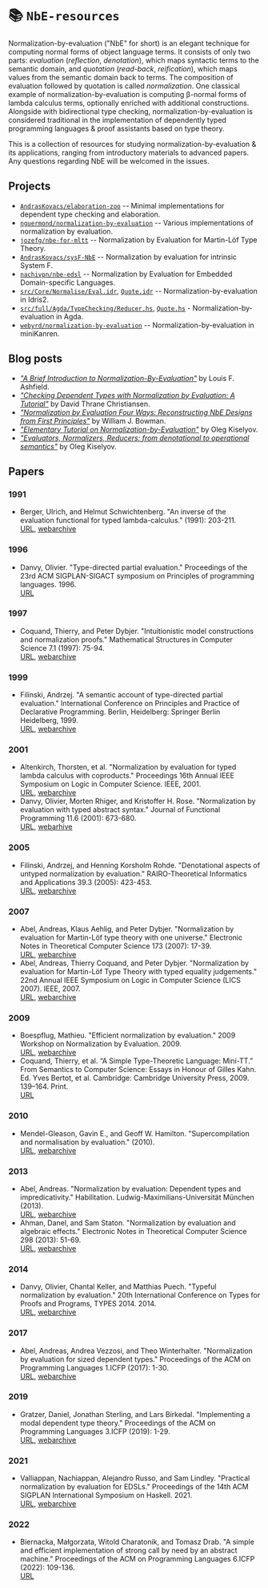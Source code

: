 # 📚 `NbE-resources`

Normalization-by-evaluation ("NbE" for short) is an elegant technique for computing normal forms of object language terms. It consists of only two parts: _evaluation_ (_reflection_, _denotation_), which maps syntactic terms to the semantic domain, and _quotation_ (_read-back_, _reification_), which maps values from the semantic domain back to terms. The composition of evaluation followed by quotation is called _normalization_. One classical example of normalization-by-evaluation is computing β-normal forms of lambda calculus terms, optionally enriched with additional constructions. Alongside with bidirectional type checking, normalization-by-evaluation is considered traditional in the implementation of dependently typed programming languages & proof assistants based on type theory.

This is a collection of resources for studying normalization-by-evaluation & its applications, ranging from introductory materials to advanced papers. Any questions regarding NbE will be welcomed in the issues.

## Projects

 - [`AndrasKovacs/elaboration-zoo`](https://github.com/AndrasKovacs/elaboration-zoo) -- Minimal implementations for dependent type checking and elaboration.
 - [`nguermond/normalization-by-evaluation`](https://github.com/nguermond/normalization-by-evaluation) -- Various implementations of normalization by evaluation.
 - [`jozefg/nbe-for-mltt`](https://github.com/jozefg/nbe-for-mltt) -- Normalization by Evaluation for Martin-Löf Type Theory.
 - [`AndrasKovacs/sysF-NbE`](https://github.com/AndrasKovacs/sysF-NbE) -- Normalization by evaluation for intrinsic System F.
 - [`nachivpn/nbe-edsl`](https://github.com/nachivpn/nbe-edsl) -- Normalization by Evaluation for Embedded Domain-specific Languages.
 - [`src/Core/Normalise/Eval.idr`](https://github.com/idris-lang/Idris2/blob/main/src/Core/Normalise/Eval.idr), [`Quote.idr`](https://github.com/idris-lang/Idris2/blob/main/src/Core/Normalise/Quote.idr) -- Normalization-by-evaluation in Idris2.
 - [`src/full/Agda/TypeChecking/Reducer.hs`](https://github.com/agda/agda/blob/master/src/full/Agda/TypeChecking/Reduce.hs), [`Quote.hs`](https://github.com/agda/agda/blob/master/src/full/Agda/TypeChecking/Quote.hs) - Normalization-by-evaluation in Agda.
 - [`webyrd/normalization-by-evaluation`](https://github.com/webyrd/normalization-by-evaluation) -- Normalization-by-evaluation in miniKanren.

## Blog posts

 - [_"A Brief Introduction to Normalization-By-Evaluation"_](https://gist.github.com/etiams/7fbb66a46b2a43be908ccd4015d00fb9) by Louis F. Ashfield.
 - [_"Checking Dependent Types with Normalization by Evaluation: A Tutorial"_](https://davidchristiansen.dk/tutorials/nbe/) by David Thrane Christiansen.
 - [_"Normalization by Evaluation Four Ways: Reconstructing NbE Designs from First Principles"_](https://williamjbowman.com/tmp/nbe-four-ways/) by William J. Bowman.
 - [_"Elementary Tutorial on Normalization-by-Evaluation"_](https://okmij.org/ftp/tagless-final/NBE.html) by Oleg Kiselyov.
 - [_"Evaluators, Normalizers, Reducers: from denotational to operational semantics"_](https://okmij.org/ftp/tagless-final/semantics.html) by Oleg Kiselyov.

## Papers

### 1991

 - Berger, Ulrich, and Helmut Schwichtenberg. "An inverse of the evaluation functional for typed lambda-calculus." (1991): 203-211.
   <br>[URL](https://epub.ub.uni-muenchen.de/4261/1/4261.pdf), [webarchive](http://web.archive.org/web/20250628221736/https://epub.ub.uni-muenchen.de/4261/1/4261.pdf)

### 1996

 - Danvy, Olivier. "Type-directed partial evaluation." Proceedings of the 23rd ACM SIGPLAN-SIGACT symposium on Principles of programming languages. 1996.
   <br>[URL](https://dl.acm.org/doi/pdf/10.1145/237721.237784)

### 1997

 - Coquand, Thierry, and Peter Dybjer. "Intuitionistic model constructions and normalization proofs." Mathematical Structures in Computer Science 7.1 (1997): 75-94.
   <br>[URL](http://www.cs.ru.nl/~herman/PUBS/NijmegenTypes.pdf#page=95), [webarchive](http://web.archive.org/web/20240420151416/http://www.cs.ru.nl/~herman/PUBS/NijmegenTypes.pdf#page=95)

### 1999

 - Filinski, Andrzej. "A semantic account of type-directed partial evaluation." International Conference on Principles and Practice of Declarative Programming. Berlin, Heidelberg: Springer Berlin Heidelberg, 1999.
   <br>[URL](https://www.brics.dk/RS/99/17/BRICS-RS-99-17.pdf), [webarchive](http://web.archive.org/web/20240416214621/https://www.brics.dk/RS/99/17/BRICS-RS-99-17.pdf)

### 2001

 - Altenkirch, Thorsten, et al. "Normalization by evaluation for typed lambda calculus with coproducts." Proceedings 16th Annual IEEE Symposium on Logic in Computer Science. IEEE, 2001.
   <br>[URL](https://people.cs.nott.ac.uk/psztxa/publ/lics01.pdf), [webarchive](http://web.archive.org/web/20250628220136/https://people.cs.nott.ac.uk/psztxa/publ/lics01.pdf)
 - Danvy, Olivier, Morten Rhiger, and Kristoffer H. Rose. "Normalization by evaluation with typed abstract syntax." Journal of Functional Programming 11.6 (2001): 673-680.
   <br>[URL](https://www.brics.dk/RS/01/16/BRICS-RS-01-16.pdf), [webarhive](http://web.archive.org/web/20250310141725/https://www.brics.dk/RS/01/16/BRICS-RS-01-16.pdf)

### 2005

 - Filinski, Andrzej, and Henning Korsholm Rohde. "Denotational aspects of untyped normalization by evaluation." RAIRO-Theoretical Informatics and Applications 39.3 (2005): 423-453.
   <br>[URL](https://www.numdam.org/item/10.1051/ita:2005026.pdf), [webarchive](http://web.archive.org/web/20240415161150/http://www.numdam.org/item/10.1051/ita:2005026.pdf)

### 2007

 - Abel, Andreas, Klaus Aehlig, and Peter Dybjer. "Normalization by evaluation for Martin-Löf type theory with one universe." Electronic Notes in Theoretical Computer Science 173 (2007): 17-39.
   <br>[URL](https://www.cse.chalmers.se/~peterd/papers/NbeMLTT.pdf), [webarchive](http://web.archive.org/web/20240420045941/https://www.cse.chalmers.se/~peterd/papers/NbeMLTT.pdf)
 - Abel, Andreas, Thierry Coquand, and Peter Dybjer. "Normalization by evaluation for Martin-Löf Type Theory with typed equality judgements." 22nd Annual IEEE Symposium on Logic in Computer Science (LICS 2007). IEEE, 2007.
   <br>[URL](https://www.cse.chalmers.se/~peterd/papers/NbeMLTTEqualityJudgements.pdf), [webarchive](http://web.archive.org/save/https://www.cse.chalmers.se/~peterd/papers/NbeMLTTEqualityJudgements.pdf)

### 2009

 - Boespflug, Mathieu. "Efficient normalization by evaluation." 2009 Workshop on Normalization by Evaluation. 2009.
   <br>[URL](https://inria.hal.science/inria-00434283/document), [webarchive](http://web.archive.org/web/20250628215519/https://inria.hal.science/inria-00434283/document)
 - Coquand, Thierry, et al. “A Simple Type-Theoretic Language: Mini-TT.” From Semantics to Computer Science: Essays in Honour of Gilles Kahn. Ed. Yves Bertot, et al. Cambridge: Cambridge University Press, 2009. 139–164. Print.
    <br>[URL](https://scispace.com/pdf/a-simple-type-theoretic-language-mini-tt-wfbf2kd6qm.pdf)

### 2010

 - Mendel-Gleason, Gavin E., and Geoff W. Hamilton. "Supercompilation and normalisation by evaluation." (2010).
   <br>[URL](http://meta2010.pereslavl.ru/accepted-papers/meta2010-Gavin-Mendel-Gleason-Geoff-Hamilton.pdf), [webarchive](http://web.archive.org/web/20250512144830/http://meta2010.pereslavl.ru/accepted-papers/meta2010-Gavin-Mendel-Gleason-Geoff-Hamilton.pdf)

### 2013

 - Abel, Andreas. "Normalization by evaluation: Dependent types and impredicativity." Habilitation. Ludwig-Maximilians-Universität München (2013).
   <br>[URL](https://www.cse.chalmers.se/~abela/habil.pdf), [webarchive](http://web.archive.org/web/20250616055205/https://www.cse.chalmers.se/~abela/habil.pdf)
 - Ahman, Danel, and Sam Staton. "Normalization by evaluation and algebraic effects." Electronic Notes in Theoretical Computer Science 298 (2013): 51-69.
   <br>[URL](https://danel.ahman.ee/papers/mfps13.pdf), [webarchive](http://web.archive.org/web/20240524043112/https://danel.ahman.ee/papers/mfps13.pdf)

### 2014

 - Danvy, Olivier, Chantal Keller, and Matthias Puech. "Typeful normalization by evaluation." 20th International Conference on Types for Proofs and Programs, TYPES 2014. 2014.
   <br>[URL](https://inria.hal.science/hal-01397929/file/types14.pdf), [webarchive](http://web.archive.org/web/20250628220318/https://inria.hal.science/hal-01397929/file/types14.pdf)

### 2017

 - Abel, Andreas, Andrea Vezzosi, and Theo Winterhalter. "Normalization by evaluation for sized dependent types." Proceedings of the ACM on Programming Languages 1.ICFP (2017): 1-30.
   <br>[URL](https://dl.acm.org/doi/pdf/10.1145/3110277), [webarchive](http://web.archive.org/web/20250628215415/https://dl.acm.org/doi/pdf/10.1145/3110277)

### 2019

 - Gratzer, Daniel, Jonathan Sterling, and Lars Birkedal. "Implementing a modal dependent type theory." Proceedings of the ACM on Programming Languages 3.ICFP (2019): 1-29.
   <br>[URL](http://www.danielgratzer.com/papers/2019-implementing-modal-dependent-type-theory.pdf), [webarchive](http://web.archive.org/web/20241214000208/https://www.danielgratzer.com/papers/2019-implementing-modal-dependent-type-theory.pdf)

### 2021

 - Valliappan, Nachiappan, Alejandro Russo, and Sam Lindley. "Practical normalization by evaluation for EDSLs." Proceedings of the 14th ACM SIGPLAN International Symposium on Haskell. 2021.
   <br>[URL](https://www.cse.chalmers.se/~russo/publications_files/haskell21.pdf), [webarchive](http://web.archive.org/web/20241119110900/https://www.cse.chalmers.se/~russo/publications_files/haskell21.pdf)

### 2022

 - Biernacka, Małgorzata, Witold Charatonik, and Tomasz Drab. "A simple and efficient implementation of strong call by need by an abstract machine." Proceedings of the ACM on Programming Languages 6.ICFP (2022): 109-136.
   <br>[URL](https://dl.acm.org/doi/pdf/10.1145/3549822)
